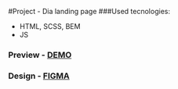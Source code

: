 #Project - Dia landing page
###Used tecnologies:
  * HTML, SCSS, BEM
  * JS
### Preview - [DEMO](http://encrt.github.io/layout_dia/)
### Design - [FIGMA](https://www.figma.com/file/7qwsWggv9BAxMi2VPhBuPr/Air-(formerly-Dia)?node-id=9138%3A35)
